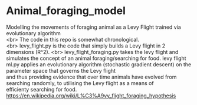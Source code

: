 # Animal_foraging_model
Modelling the movements of foraging animal as a Levy Flight trained via evolutionary algorithm <br/>
<br\>
The code in this repo is somewhat chronological. <br/>
<br\>
levy_flight.py is the code that simply builds a Levy flight in 2 dimensions (R^2). <br\>
levy_flight_foraging.py takes the levy flight and simulates the concept of an animal foraging/searching for food.
levy flight ml.py applies an evolutionary algorithm (stochastic gradient descent) on the parameter space that governs the Levy flight <br/>
and thus providing evidence that over time animals have evolved from searching randomly, to utilising the Levy flight as a means of <br/>
efficienty searching for food. https://en.wikipedia.org/wiki/L%C3%A9vy_flight_foraging_hypothesis
 
